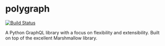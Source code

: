 # polygraph

[![Build Status](https://travis-ci.com/yen223/polygraph.svg?token=xaUwrG7idSdsp2yAn88m&branch=master)](https://travis-ci.com/yen223/polygraph)

A Python GraphQL library with a focus on flexibility and extensibility. Built on top of the excellent Marshmallow library.
